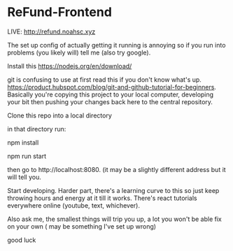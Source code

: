 # ReFund-Frontend
LIVE: http://refund.noahsc.xyz

The set up config of actually getting it running is annoying so if you run into problems (you likely will) tell me (also try google).

Install this
https://nodejs.org/en/download/

git is confusing to use at first read this if you don't know what's up.
https://product.hubspot.com/blog/git-and-github-tutorial-for-beginners.
Basically you're copying this project to your local computer, developing your bit 
then pushing your changes back here to the central repository.

Clone this repo into a local directory

in that directory run:

npm install

npm run start

then go to http://localhost:8080. (it may be a slightly different address but it will tell you.

Start developing. Harder part, there's a learning curve to this so just keep throwing hours and energy at it till it works.
There's react tutorials everywhere online (youtube, text, whichever). 

Also ask me, the smallest things will trip you up, a lot you won't be able fix on your own ( may be something I've set up wrong)

good luck

